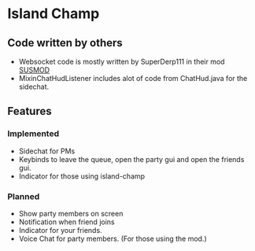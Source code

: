 # Island Champ

## Code written by others
- Websocket code is mostly written by SuperDerp111 in their mod [SUSMOD](https://github.com/SirObby/susmod)
- MixinChatHudListener includes alot of code from ChatHud.java for the sidechat.

## Features
### Implemented

- Sidechat for PMs
- Keybinds to leave the queue, open the party gui and open the friends gui.
- Indicator for those using island-champ

### Planned

- Show party members on screen
- Notification when friend joins
- Indicator for your friends.
- Voice Chat for party members. (For those using the mod.)